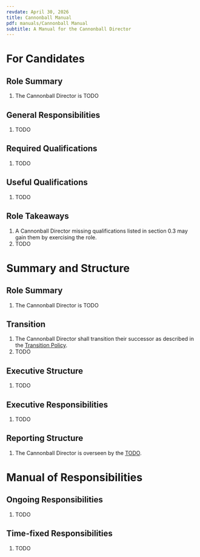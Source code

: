 ```yaml
---
revdate: April 30, 2026
title: Cannonball Manual
pdf: manuals/Cannonball Manual
subtitle: A Manual for the Cannonball Director
---
```


# For Candidates

## Role Summary
1. The Cannonball Director is TODO

## General Responsibilities
1. TODO

## Required Qualifications
1. TODO

## Useful Qualifications
1. TODO

## Role Takeaways
1. A Cannonball Director missing qualifications listed in section 0.3 may gain them by exercising the role.
1. TODO

# Summary and Structure

## Role Summary
1. The Cannonball Director is TODO

## Transition
1. The Cannonball Director shall transition their successor as described in the [Transition Policy](../policies/transition-policy.md).
1. TODO

## Executive Structure
1. TODO

## Executive Responsibilities
1. TODO

## Reporting Structure
1. The Cannonball Director is overseen by the [TODO](TODO-manual.md).

# Manual of Responsibilities

## Ongoing Responsibilities
1. TODO

## Time-fixed Responsibilities
1. TODO
